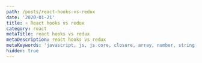 ```yaml
---
path: /posts/react-hooks-vs-redux
date: '2020-01-21'
title: ⚛️ React hooks vs redux 
category: react
metaTitle: react hooks vs redux
metaDescription: react hooks vs redux
metaKeywords: 'javascript, js, js core, closure, array, number, string, bool'
hidden: true
---
```

